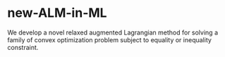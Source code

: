 # new-ALM-in-ML
We develop a novel relaxed augmented Lagrangian method for solving a family of convex optimization problem subject to equality or inequality constraint. 
